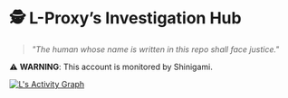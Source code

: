 # 🕵️ L-Proxy’s Investigation Hub  

> *"The human whose name is written in this repo shall face justice."*  

⚠️ **WARNING**: This account is monitored by Shinigami.  

<!-- Activity Graph -->  
[![L's Activity Graph](https://github-readme-activity-graph.vercel.app/graph?username=L-Proxy&theme=react-dark&hide_border=true&area=true&custom_title=L%27s%20Investigation%20Timeline)](https://github.com/L-Proxy)  

